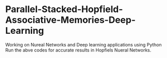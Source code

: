 # Parallel-Stacked-Hopfield-Associative-Memories-Deep-Learning
Working on Nureal Networks and Deep learning applications using Python
Run the abve codes for accurate results in Hopfiels Nueral Networks.
